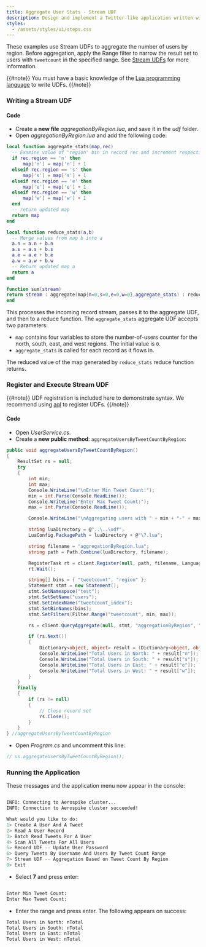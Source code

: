 ```yaml
---
title: Aggregate User Stats - Stream UDF
description: Design and implement a Twitter-like application written with Aerospike as the only database.
styles:
  - /assets/styles/ui/steps.css
---
```


These examples use Stream UDFs to aggregate the number of users by region. Before aggregation, apply the Range filter to narrow the result set to users with `tweetcount` in the specified range. See [Stream UDFs](/docs/guide/stream_udf.html) for more information.

{{#note}}
You must have a basic knowledge of the [Lua programming language](http://www.lua.org/) to write UDFs.
{{/note}}

### Writing a Stream UDF

#### Code

- Create a **new file** _aggregationByRegion.lua_, and save it in the _udf_ folder.
- Open _aggregationByRegion.lua_ and add the following code:

```lua
local function aggregate_stats(map,rec)
  -- Examine value of 'region' bin in record rec and increment respective counter in the map
  if rec.region == 'n' then
      map['n'] = map['n'] + 1
  elseif rec.region == 's' then
      map['s'] = map['s'] + 1
  elseif rec.region == 'e' then
      map['e'] = map['e'] + 1
  elseif rec.region == 'w' then
      map['w'] = map['w'] + 1
  end
  -- return updated map
  return map
end

local function reduce_stats(a,b)
  -- Merge values from map b into a
  a.n = a.n + b.n
  a.s = a.s + b.s
  a.e = a.e + b.e
  a.w = a.w + b.w
  -- Return updated map a
  return a
end

function sum(stream)
return stream : aggregate(map{n=0,s=0,e=0,w=0},aggregate_stats) : reduce(reduce_stats)
end
```

This processes the incoming record stream, passes it to the aggregate UDF, and then to a reduce function. The `aggregate_stats` aggregate UDF accepts two parameters: 
- `map` contains four variables to store the number-of-users counter for the north, south, east, and west regions. The initial value is `0`. 
- `aggregate_stats` is called for each record as it flows in.

The reduced value of the map generated by `reduce_stats` reduce function returns. 

### Register and Execute Stream UDF

{{#note}}
UDF registration is included here to demonstrate syntax. We recommend using [aql](/docs/tools/aql) to register UDFs.
{{/note}}

#### Code

- Open _UserService.cs_.
- Create a **new public method**: `aggregateUsersByTweetCountByRegion`:

```cs
public void aggregateUsersByTweetCountByRegion()
{
    ResultSet rs = null;
    try
    {
        int min;
        int max;
        Console.WriteLine("\nEnter Min Tweet Count:");
        min = int.Parse(Console.ReadLine());
        Console.WriteLine("Enter Max Tweet Count:");
        max = int.Parse(Console.ReadLine());

        Console.WriteLine("\nAggregating users with " + min + "-" + max + " tweets by region. Hang on...\n");

        string luaDirectory = @"..\..\udf";
        LuaConfig.PackagePath = luaDirectory + @"\?.lua";

        string filename = "aggregationByRegion.lua";
        string path = Path.Combine(luaDirectory, filename);

        RegisterTask rt = client.Register(null, path, filename, Language.LUA);
        rt.Wait();

        string[] bins = { "tweetcount", "region" };
        Statement stmt = new Statement();
        stmt.SetNamespace("test");
        stmt.SetSetName("users");
        stmt.SetIndexName("tweetcount_index");
        stmt.SetBinNames(bins);
        stmt.SetFilters(Filter.Range("tweetcount", min, max));

        rs = client.QueryAggregate(null, stmt, "aggregationByRegion", "sum");

        if (rs.Next())
        {
            Dictionary<object, object> result = (Dictionary<object, object>)rs.Object;
            Console.WriteLine("Total Users in North: " + result["n"]);
            Console.WriteLine("Total Users in South: " + result["s"]);
            Console.WriteLine("Total Users in East: " + result["e"]);
            Console.WriteLine("Total Users in West: " + result["w"]);
        }
    }
    finally
    {
        if (rs != null)
        {
            // Close record set
            rs.Close();
        }
    }
} //aggregateUsersByTweetCountByRegion
```

- Open _Program.cs_ and uncomment this line:
    
```cs
// us.aggregateUsersByTweetCountByRegion();
```

### Running the Application

These messages and the application menu now appear in the console:

```bash

INFO: Connecting to Aerospike cluster... 
INFO: Connection to Aerospike cluster succeeded!

What would you like to do:
1> Create A User And A Tweet
2> Read A User Record
3> Batch Read Tweets For A User
4> Scan All Tweets For All Users
5> Record UDF -- Update User Password
6> Query Tweets By Username And Users By Tweet Count Range
7> Stream UDF -- Aggregation Based on Tweet Count By Region
0> Exit

```

- Select **7** and press enter:

```bash 

Enter Min Tweet Count:
Enter Max Tweet Count:

```

- Enter the range and press enter. 
 The following appears on success:

```bash
Total Users in North: nTotal
Total Users in South: nTotal
Total Users in East: nTotal
Total Users in West: nTotal
```
